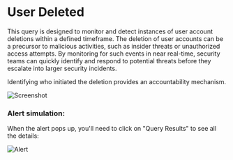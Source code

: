 # User Deleted

This query is designed to monitor and detect instances of user account deletions within a defined timeframe. The deletion of user accounts can be a precursor to malicious activities, such as insider threats or unauthorized access attempts. By monitoring for such events in near real-time, security teams can quickly identify and respond to potential threats before they escalate into larger security incidents.

Identifying who initiated the deletion provides an accountability mechanism.

![Screenshot](https://github.com/user-attachments/assets/6606a9da-b7ac-4373-a805-aef05d60bc26)

### Alert simulation:

When the alert pops up, you'll need to click on "Query Results" to see all the details:

![Alert](https://github.com/user-attachments/assets/764e5e3d-9811-4cf2-a4d6-7fe7f8d2bf3b)
